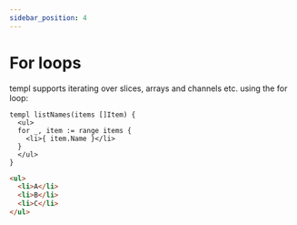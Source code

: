 ```yaml
---
sidebar_position: 4
---
```


# For loops

templ supports iterating over slices, arrays and channels etc. using the for loop:

```templ
templ listNames(items []Item) {
  <ul>
  for _, item := range items {
    <li>{ item.Name }</li>
  }
  </ul>
}
```

```html
<ul>
  <li>A</li>
  <li>B</li>
  <li>C</li>
</ul>
```
